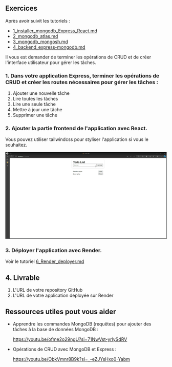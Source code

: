 ## Exercices

Après avoir suivit les tutoriels :
- [1_installer_mongodb_Express_React.md](1_installer_mongodb_Express_React.md)
- [2_mongodb_atlas.md](2_mongodb_atlas.md)
- [3_mongodb_mongosh.md](3_mongodb_mongosh.md)
- [4_backend_express-mongodb.md](4_backend_express-mongodb.md)

Il vous est demander de terminer les opérations de CRUD et de créer l'interface utilisateur pour gérer les tâches.

### 1. Dans votre application Express, terminer les opérations de CRUD et créer les routes nécessaires pour gérer les tâches :

1. Ajouter une nouvelle tâche
2. Lire toutes les tâches
3. Lire une seule tâche
4. Mettre à jour une tâche
5. Supprimer une tâche

### 2. Ajouter la partie frontend de l'application avec React.

Vous pouvez utiliser tailwindcss pour styliser l'application si vous le souhaitez.

![Image de l'application React](./images/todo-app.gif)

### 3. Déployer l'application avec Render.

Voir le tutoriel [6_Render_deployer.md](6_Render_deployer.md)

## 4. Livrable

1. L'URL de votre repository GitHub
2. L'URL de votre application deployée sur Render

## Ressources utiles pout vous aider

- Apprendre les commandes MongoDB (requêtes) pour ajouter des tâches à la base de données MongoDB :

    <https://youtu.be/ofme2o29ngU?si=71NwVst-yrlySdRV>

- Opérations de CRUD avec MongoDB et Express :

    <https://youtu.be/ObkVmnr8B9k?si=_-eZJYsHxo0-Yabm>
